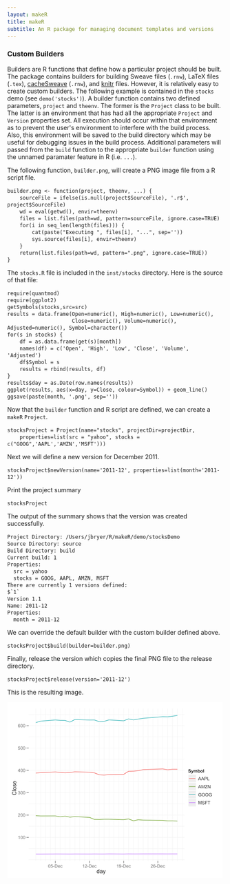 ```yaml
---
layout: makeR
title: makeR
subtitle: An R package for managing document templates and versions
---
```



### Custom Builders
Builders are R functions that define how a particular project should be built. The package contains builders for building Sweave files (`.rnw`), LaTeX files (`.tex`),  [cacheSweave](http://cran.r-project.org/web/packages/cacheSweave/vignettes/cacheSweave.pdf) (`.rnw`), and [knitr](http://yihui.name/knitr/) files. However, it is relatively easy to create custom builders. The following example is contained in the `stocks` demo (see `demo('stocks')`). A builder function contains two defined parameters, `project` and `theenv`. The former is the `Project` class to be built. The latter is an environment that has had all the appropriate `Project` and `Version` properties set. All execution should occur within that environment as to prevent the user's environment to interfere with the build process. Also, this environment will be saved to the build directory which may be useful for debugging issues in the build process. Additional parameters will passed from the `build` function to the appropriate `builder` function using the unnamed paramater feature in R (i.e. `...`).

The following function, `builder.png`, will create a PNG image file from a R script file.

	builder.png <- function(project, theenv, ...) {
		sourceFile = ifelse(is.null(project$SourceFile), '.r$', project$SourceFile)
		wd = eval(getwd(), envir=theenv)
		files = list.files(path=wd, pattern=sourceFile, ignore.case=TRUE)
		for(i in seq_len(length(files))) {
			cat(paste("Executing ", files[i], "...", sep=''))
			sys.source(files[i], envir=theenv)
		}
		return(list.files(path=wd, pattern=".png", ignore.case=TRUE))
	}

The `stocks.R` file is included in the `inst/stocks` directory. Here is the source of that file:

	require(quantmod)
	require(ggplot2)
	getSymbols(stocks,src=src)
	results = data.frame(Open=numeric(), High=numeric(), Low=numeric(), 
						 Close=numeric(), Volume=numeric(), Adjusted=numeric(), Symbol=character())
	for(s in stocks) {
		df = as.data.frame(get(s)[month])
		names(df) = c('Open', 'High', 'Low', 'Close', 'Volume', 'Adjusted')
		df$Symbol = s
		results = rbind(results, df)
	}
	results$day = as.Date(row.names(results))
	ggplot(results, aes(x=day, y=Close, colour=Symbol)) + geom_line()
	ggsave(paste(month, '.png', sep=''))

Now that the `builder` function and R script are defined, we can create a `makeR` `Project`.

	stocksProject = Project(name="stocks", projectDir=projectDir, 
		properties=list(src = "yahoo", stocks = c("GOOG",'AAPL','AMZN','MSFT')))

Next we will define a new version for December 2011.

	stocksProject$newVersion(name='2011-12', properties=list(month='2011-12'))

Print the project summary

	stocksProject

The output of the summary shows that the version was created successfully.

	Project Directory: /Users/jbryer/R/makeR/demo/stocksDemo
	Source Directory: source
	Build Directory: build
	Current build: 1
	Properties:
	  src = yahoo
	  stocks = GOOG, AAPL, AMZN, MSFT
	There are currently 1 versions defined:
	$`1`
	Version 1.1
	Name: 2011-12
	Properties:
	  month = 2011-12
  
We can override the default builder with the custom builder defined above.

	stocksProject$build(builder=builder.png)

Finally, release the version which copies the final PNG file to the release directory.

	stocksProject$release(version='2011-12')

This is the resulting image.

![Stocks Image](2011-12.png)
